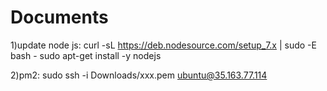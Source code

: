 # Documents

1)update node js:
curl -sL https://deb.nodesource.com/setup_7.x | sudo -E bash -
sudo apt-get install -y nodejs

2)pm2:
sudo ssh -i Downloads/xxx.pem ubuntu@35.163.77.114
